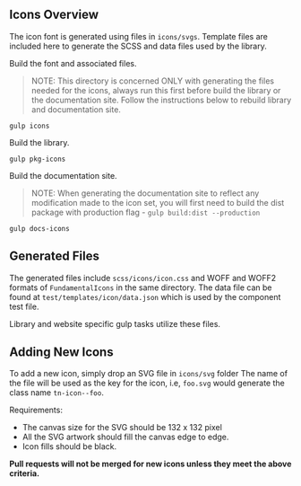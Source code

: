 ## Icons Overview
The icon font is generated using files in `icons/svgs`. Template files are included here to generate the SCSS and data files used by the library.

Build the font and associated files.

> NOTE: This directory is concerned ONLY with generating the files needed for the icons, always run this first before build the library or the documentation site. Follow the instructions below to rebuild library and documentation site.

```
gulp icons
```

Build the library.
```
gulp pkg-icons
```

Build the documentation site.

> NOTE: When generating the documentation site to reflect any modification made to the icon set, you will first need to build the dist package with production flag - `gulp build:dist --production`

```
gulp docs-icons
```

## Generated Files
The generated files include `scss/icons/icon.css` and WOFF and WOFF2 formats of `FundamentalIcons` in the same directory. The data file can be found at `test/templates/icon/data.json` which is used by the component test file.

Library and website specific gulp tasks utilize these files.

## Adding New Icons  
To add a new icon, simply drop an SVG file in `icons/svg` folder The name of the file will be used as the key for the icon, i.e, `foo.svg` would generate the class name `tn-icon--foo`.

Requirements:
- The canvas size for the SVG should be 132 x 132 pixel
- All the SVG artwork should fill the canvas edge to edge.
- Icon fills should be black.

**Pull requests will not be merged for new icons unless they meet the above criteria.**
